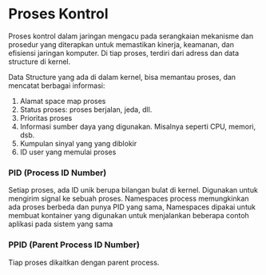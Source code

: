 # Proses Kontrol

Proses kontrol dalam jaringan mengacu pada serangkaian mekanisme dan prosedur yang diterapkan untuk memastikan kinerja, keamanan, dan efisiensi jaringan komputer. Di tiap proses, terdiri dari adress dan data structure di kernel. 

Data Structure yang ada di dalam kernel, bisa memantau proses, dan mencatat berbagai informasi:
  1. Alamat space map proses
  2. Status proses: proses berjalan, jeda, dll.
  3. Prioritas proses
  4. Informasi sumber daya yang digunakan. Misalnya seperti CPU, memori, dsb.
  5. Kumpulan sinyal yang yang diblokir
  6. ID user yang memulai proses

### PID (Process ID Number)
Setiap proses, ada ID unik berupa bilangan bulat di kernel. Digunakan untuk mengirim signal ke sebuah proses.
Namespaces process memungkinkan ada proses berbeda dan punya PID yang sama, Namespaces dipakai untuk membuat kontainer yang digunakan untuk menjalankan beberapa contoh aplikasi pada sistem yang sama

### PPID (Parent Process ID Number)
Tiap proses dikaitkan dengan parent process. 
